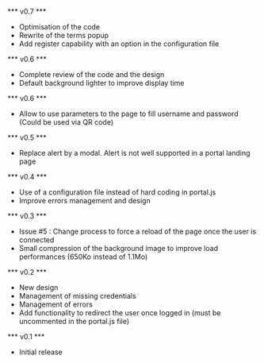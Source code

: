 *** v0.7 ***
- Optimisation of the code
- Rewrite of the terms popup
- Add register capability with an option in the configuration file

*** v0.6 ***
- Complete review of the code and the design
- Default background lighter to improve display time

*** v0.6 ***
- Allow to use parameters to the page to fill username and password (Could be used via QR code)

*** v0.5 ***
- Replace alert by a modal. Alert is not well supported in a portal landing page

*** v0.4 ***
- Use of a configuration file instead of hard coding in portal.js
- Improve errors management and design

*** v0.3 ***
- Issue #5 : Change process to force a reload of the page once the user is connected
- Small compression of the background image to improve load performances (650Ko instead of 1.1Mo)

*** v0.2 ***
- New design
- Management of missing credentials
- Management of errors
- Add functionality to redirect the user once logged in (must be uncommented in the portal.js file)

*** v0.1 ***
- Initial release
